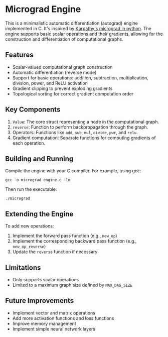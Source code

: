 # Micrograd Engine

This is a minimalistic automatic differentiation (autograd) engine implemented in C. It's inspired by [Karpathy's micrograd in python](https://github.com/karpathy/micrograd). The engine supports basic scalar operations and their gradients, allowing for the construction and differentiation of computational graphs.

## Features

- Scalar-valued computational graph construction
- Automatic differentiation (reverse mode)
- Support for basic operations: addition, subtraction, multiplication, division, power, and ReLU activation
- Gradient clipping to prevent exploding gradients
- Topological sorting for correct gradient computation order

## Key Components

1. `Value`: The core struct representing a node in the computational graph.
2. `reverse`: Function to perform backpropagation through the graph.
3. Operators: Functions like `add`, `sub`, `mul`, `divide`, `pwr`, and `relu`.
4. Gradient computation: Separate functions for computing gradients of each operation.


## Building and Running

Compile the engine with your C compiler. For example, using gcc:

```
gcc -o micrograd engine.c -lm
```

Then run the executable:

```
./micrograd
```

## Extending the Engine

To add new operations:
1. Implement the forward pass function (e.g., `new_op`)
2. Implement the corresponding backward pass function (e.g., `new_op_reverse`)
3. Update the `reverse` function if necessary

## Limitations

- Only supports scalar operations
- Limited to a maximum graph size defined by `MAX_DAG_SIZE`

## Future Improvements

- Implement vector and matrix operations
- Add more activation functions and loss functions
- Improve memory management
- Implement simple neural network layers
